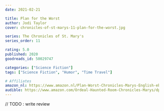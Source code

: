 ```yaml
---
date: 2021-02-21

title: Plan for the Worst
author: Jodi Taylor
cover: chronicles-of-st-marys-11-plan-for-the-worst.jpg

series: The Chronicles of St. Mary's
series_order: 11

rating: 5.0
published: 2020
goodreads_id: 50029747

categories: ["Science Fiction"]
tags: ["Science Fiction", "Humor", "Time Travel"]

# Affiliates
amazon_nl: https://www.amazon.nl/Plan-Worst-Chronicles-Marys-English-ebook/dp/B07TFZ35KK/?&_encoding=UTF8&tag=sofielambre0f-21&linkCode=ur2&linkId=ff68e968c5fbb56f06a846296bfca982&camp=247&creative=1211
audible: https://www.amazon.com/Ordeal-Haunted-Room-Chronicles-Marys/dp/B087RVL2WF/?&_encoding=UTF8&tag=bramvandenbus-20&linkCode=ur2&linkId=b49d2e4dba72d6f45638fe4ec0ba94f1&camp=1789&creative=9325
---
```


// TODO : write review
